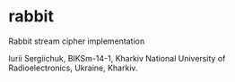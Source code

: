rabbit
======

Rabbit stream cipher implementation

Iurii Sergiichuk, BIKSm-14-1, Kharkiv National University of Radioelectronics, Ukraine, Kharkiv.
